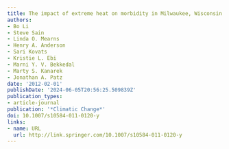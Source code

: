 ```yaml
---
title: The impact of extreme heat on morbidity in Milwaukee, Wisconsin
authors:
- Bo Li
- Steve Sain
- Linda O. Mearns
- Henry A. Anderson
- Sari Kovats
- Kristie L. Ebi
- Marni Y. V. Bekkedal
- Marty S. Kanarek
- Jonathan A. Patz
date: '2012-02-01'
publishDate: '2024-06-05T20:56:25.509839Z'
publication_types:
- article-journal
publication: '*Climatic Change*'
doi: 10.1007/s10584-011-0120-y
links:
- name: URL
  url: http://link.springer.com/10.1007/s10584-011-0120-y
---
```

